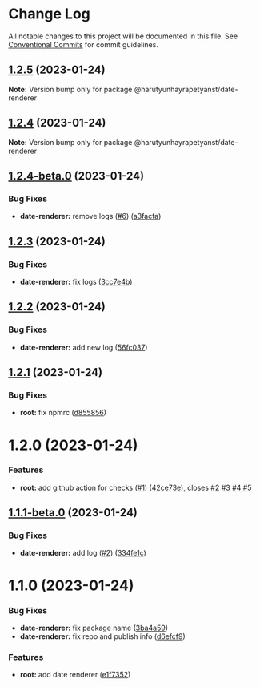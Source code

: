 # Change Log

All notable changes to this project will be documented in this file.
See [Conventional Commits](https://conventionalcommits.org) for commit guidelines.

## [1.2.5](https://github.com/harutyunhayrapetyanst/monorepo-cicd/compare/@harutyunhayrapetyanst/date-renderer@1.2.4...@harutyunhayrapetyanst/date-renderer@1.2.5) (2023-01-24)

**Note:** Version bump only for package @harutyunhayrapetyanst/date-renderer





## [1.2.4](https://github.com/harutyunhayrapetyanst/monorepo-cicd/compare/@harutyunhayrapetyanst/date-renderer@1.2.3...@harutyunhayrapetyanst/date-renderer@1.2.4) (2023-01-24)

**Note:** Version bump only for package @harutyunhayrapetyanst/date-renderer





## [1.2.4-beta.0](https://github.com/harutyunhayrapetyanst/monorepo-cicd/compare/@harutyunhayrapetyanst/date-renderer@1.2.3...@harutyunhayrapetyanst/date-renderer@1.2.4-beta.0) (2023-01-24)


### Bug Fixes

* **date-renderer:** remove logs ([#6](https://github.com/harutyunhayrapetyanst/monorepo-cicd/issues/6)) ([a3facfa](https://github.com/harutyunhayrapetyanst/monorepo-cicd/commit/a3facfa8c5f3887c194c5d442fd5a713914812a5))





## [1.2.3](https://github.com/harutyunhayrapetyanst/monorepo-cicd/compare/@harutyunhayrapetyanst/date-renderer@1.2.2...@harutyunhayrapetyanst/date-renderer@1.2.3) (2023-01-24)


### Bug Fixes

* **date-renderer:** fix logs ([3cc7e4b](https://github.com/harutyunhayrapetyanst/monorepo-cicd/commit/3cc7e4be42401637bfdf65ddd9cfae2563bbf24d))





## [1.2.2](https://github.com/harutyunhayrapetyanst/monorepo-cicd/compare/@harutyunhayrapetyanst/date-renderer@1.2.1...@harutyunhayrapetyanst/date-renderer@1.2.2) (2023-01-24)


### Bug Fixes

* **date-renderer:** add new log ([56fc037](https://github.com/harutyunhayrapetyanst/monorepo-cicd/commit/56fc0372584cab21e3284200d5bc94ae4e2646ec))





## [1.2.1](https://github.com/harutyunhayrapetyanst/monorepo-cicd/compare/@harutyunhayrapetyanst/date-renderer@1.2.0...@harutyunhayrapetyanst/date-renderer@1.2.1) (2023-01-24)


### Bug Fixes

* **root:** fix npmrc ([d855856](https://github.com/harutyunhayrapetyanst/monorepo-cicd/commit/d8558563e49be7d20d5b4bd22ea334614cb2b19a))





# 1.2.0 (2023-01-24)


### Features

* **root:** add github action for checks ([#1](https://github.com/harutyunhayrapetyanst/monorepo-cicd/issues/1)) ([42ce73e](https://github.com/harutyunhayrapetyanst/monorepo-cicd/commit/42ce73e2303d745eeca65c24094f63c8abf9e7ef)), closes [#2](https://github.com/harutyunhayrapetyanst/monorepo-cicd/issues/2) [#3](https://github.com/harutyunhayrapetyanst/monorepo-cicd/issues/3) [#4](https://github.com/harutyunhayrapetyanst/monorepo-cicd/issues/4) [#5](https://github.com/harutyunhayrapetyanst/monorepo-cicd/issues/5)





## [1.1.1-beta.0](https://github.com/harutyunhayrapetyanst/monorepo-cicd/compare/@harutyunhayrapetyanst/date-renderer@1.1.0...@harutyunhayrapetyanst/date-renderer@1.1.1-beta.0) (2023-01-24)


### Bug Fixes

* **date-renderer:** add log ([#2](https://github.com/harutyunhayrapetyanst/monorepo-cicd/issues/2)) ([334fe1c](https://github.com/harutyunhayrapetyanst/monorepo-cicd/commit/334fe1cdb808d2bc8ebfaac760971543e3d441fb))





# 1.1.0 (2023-01-24)


### Bug Fixes

* **date-renderer:** fix package name ([3ba4a59](https://github.com/harutyunhayrapetyanst/monorepo-cicd/commit/3ba4a59bc9e206e82dd3d5eb34b8250232d67113))
* **date-renderer:** fix repo and publish info ([d6efcf9](https://github.com/harutyunhayrapetyanst/monorepo-cicd/commit/d6efcf9fba4a748fd745fa50fe196e14f13328f6))


### Features

* **root:** add date renderer ([e1f7352](https://github.com/harutyunhayrapetyanst/monorepo-cicd/commit/e1f7352283d0562810ee2bcd43f75355855055a3))
